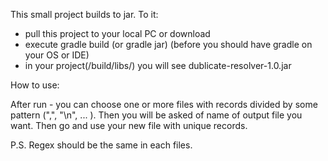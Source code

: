 This small project builds to jar.
To it:
- pull this project to your local PC or download 
- execute gradle build (or gradle jar) (before you should have gradle on your OS or IDE)
- in your project(/build/libs/) you will see dublicate-resolver-1.0.jar

How to use:

After run - you can choose one or more files with records divided by some pattern (",", "\n", ... ).
Then you will be asked of name of output file you want.
Then go and use your new file with unique records.

P.S. Regex should be the same in each files. 